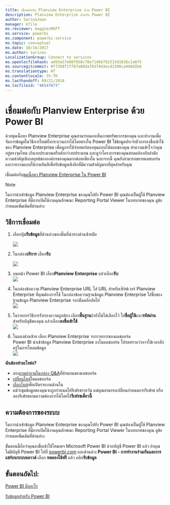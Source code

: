 ```yaml
---
title: เชื่อมต่อกับ Planview Enterprise ด้วย Power BI
description: Planview Enterprise สำหรับ Power BI
author: SarinaJoan
manager: kfile
ms.reviewer: maggiesMSFT
ms.service: powerbi
ms.component: powerbi-service
ms.topic: conceptual
ms.date: 10/16/2017
ms.author: sarinas
LocalizationGroup: Connect to services
ms.openlocfilehash: ad93a57e08f858c78e71d66792315d1836c2a075
ms.sourcegitcommit: 0ff358f1ff87e88daf837443ecd1398ca949d2b6
ms.translationtype: HT
ms.contentlocale: th-TH
ms.lasthandoff: 09/21/2018
ms.locfileid: "46547673"
---
```

# <a name="connect-to-planview-enterprise-with-power-bi"></a>เชื่อมต่อกับ Planview Enterprise ด้วย Power BI
ด้วยชุดเนื้อหา Planview Enterprise คุณสามารถมองเห็นภาพทรัพยากรของคุณ และทำงานเพื่อจัดการข้อมูลในวิธีการใหม่ทั้งกระบวนการได้โดยตรงใน Power BI ใช้ข้อมูลประจำตัวการลงชื่อเข้าใช้ของ Planview Enterprise เพื่อดูการใช้จ่ายพอร์ตลงทุนแบบโต้ตอบของคุณ ทำความเข้าใจว่าคุณอยู่ตรงจุดไหน เกินงบประมาณหรือต่ำกว่างบประมาณ และดูว่าโครงการของคุณสอดคล้องกับลำดับความสำคัญเชิงกลยุทธ์ขององค์กรของคุณมากน้อยเพียงใด นอกจากนี้ คุณยังสามารถขยายแดชบอร์ดและรายงานแบบใช้งานทันทีเพื่อรับข้อมูลเชิงลึกที่มีความสำคัญมากที่สุดสำหรับคุณ

เชื่อมต่อกับ[ชุดเนื้อหา Planview Enterprise ใน Power BI](https://app.powerbi.com/getdata/services/planview-enterprise)

>[!NOTE]
>ในการนำเข้าข้อมูล Planview Enterprise ของคุณไปยัง Power BI คุณต้องเป็นผู้ใช้ Planview Enterprise ที่มีการเปิดใช้งานคุณลักษณะ Reporting Portal Viewer ในบทบาทของคุณ ดูข้อกำหนดเพิ่มเติมที่ด้านล่าง

## <a name="how-to-connect"></a>วิธีการเชื่อมต่อ
1. เลือกปุ่ม**รับข้อมูล**ที่ด้านล่างของพื้นที่นำทางด้านซ้ายมือ
   
    ![](media/service-connect-to-planview/get.png)
2. ในกล่อง**บริการ** เลือก**รับ**
   
    ![](media/service-connect-to-planview/services.png)
3. บนหน้า Power BI เลือก**Planview Enterprise** แล้วเลือก**รับ**:  
    ![](media/service-connect-to-planview/planview.png)
4. ในกล่องข้อความ Planview Enterprise URL ใส่ URL สำหรับเซิร์ฟเวอร์ Planview Enterprise ที่คุณต้องการใช้ ในกล่องข้อความฐานข้อมูล Planview Enterprise ใส่ชื่อของฐานข้อมูล Planview Enterprise จากนั้นคลิกถัดไป  
    ![](media/service-connect-to-planview/params.png)
5. ในรายการวิธีการรับรองความถูกต้อง เลือก**พื้นฐาน**ถ้ายังไม่ได้เลือกไว้ ใส่**ชื่อผู้ใช้**และ**รหัสผ่าน**สำหรับบัญชีของคุณ แล้วเลือก**ลงชื่อเข้าใช้**  
   ![](media/service-connect-to-planview/creds.png)
6. ในแผงด้านซ้าย เลือก Planview Enterprise จากรายการของแดชบอร์ด  
     Power BI นำเข้าข้อมูล Planview Enterprise ลงในแดชบอร์ด โปรดทราบว่าอาจใช้เวลาสักครู่ในการโหลดข้อมูล  
    ![](media/service-connect-to-planview/dashboard.png)

**ฉันต้องทำอะไรต่อ?**

* ลอง[ถามคำถามในกล่อง Q&A](consumer/end-user-q-and-a.md)ที่ด้านบนของแดชบอร์ด
* [เปลี่ยนไทล์](service-dashboard-edit-tile.md)ในแดชบอร์ด
* [เลือกไทล์](consumer/end-user-tiles.md)เพื่อเปิดรายงานด้านใน
* แม้ว่าชุดข้อมูลของคุณจะถูกกำหนดให้รีเฟรชรายวัน แต่คุณสามารถเปลี่ยนกำหนดการรีเฟรช หรือลองรีเฟรชตามความต้องการได้โดยใช้**รีเฟรชเดี๋ยวนี้**

## <a name="system-requirements"></a>ความต้องการของระบบ
ในการนำเข้าข้อมูล Planview Enterprise ของคุณไปยัง Power BI คุณต้องเป็นผู้ใช้ Planview Enterprise ที่มีการเปิดใช้งานคุณลักษณะ Reporting Portal Viewer ในบทบาทของคุณ ดูข้อกำหนดเพิ่มเติมที่ด้านล่าง

ขั้นตอนนี้ถือว่าคุณลงชื่อเข้าใช้โฮมเพจ Microsoft Power BI ด้วยบัญชี Power BI แล้ว ถ้าคุณไม่มีบัญชี Power BI ไปที่ [powerbi.com](https://powerbi.microsoft.com/get-started/) และด้านล่าง **Power BI - การทำงานร่วมกันและการแชร์บนระบบคลาวด์** เลือก **ทดลองใช้ฟรี** แล้ว คลิก**รับข้อมูล**

## <a name="next-steps"></a>ขั้นตอนถัดไป:

[Power BI คืออะไร](power-bi-overview.md)

[รับข้อมูลสำหรับ Power BI](service-get-data.md)